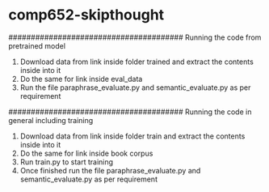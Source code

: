 # comp652-skipthought

#######################################
Running the code from pretrained model
1. Download data from link inside folder trained and extract the contents inside into it
2. Do the same for link inside eval_data
3. Run the file paraphrase_evaluate.py and semantic_evaluate.py as per requirement  

#######################################
Running the code in general including training
1. Download data from link inside folder train and extract the contents inside into it
2. Do the same for link inside book corpus
3. Run train.py to start training
4. Once finished run the file paraphrase_evaluate.py and semantic_evaluate.py as per requirement
